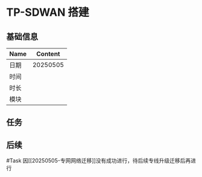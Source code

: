 # TP-SDWAN 搭建

## 基础信息

| Name | Content                                        |
| ---- | ---------------------------------------------- |
| 日期 | 20250505 |
| 时间 |                                                |
| 时长 |                                                |
| 模块 |                                                |

## 任务

## 后续

#Task 因[[20250505-专网网络迁移]]没有成功进行，待后续专线升级迁移后再进行
